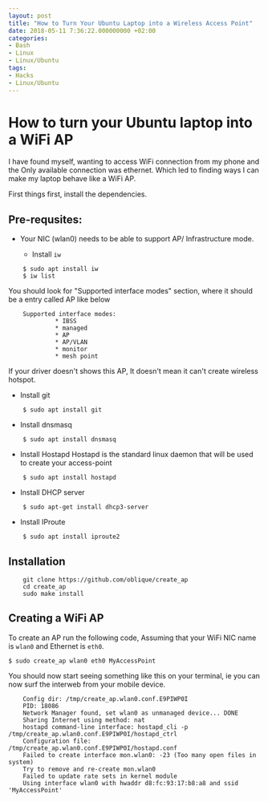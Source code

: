 ```yaml
---
layout: post
title: "How to Turn Your Ubuntu Laptop into a Wireless Access Point"
date: 2018-05-11 7:36:22.000000000 +02:00
categories:
- Bash
- Linux
- Linux/Ubuntu
tags: 
- Hacks
- Linux/Ubuntu
---
```


# How to turn your Ubuntu laptop into a WiFi AP

I have found myself, wanting to access WiFi connection from my phone and the Only available connection was ethernet. Which led to finding ways I can make my laptop behave like a WiFi AP.

First things first, install the dependencies.

## Pre-requsites:
- Your NIC (wlan0) needs to be able to support AP/ Infrastructure mode.

    - Install `iw`

```
    $ sudo apt install iw
    $ iw list
```

You should look for "Supported interface modes" section, where it should be a entry called AP like below

```
    Supported interface modes:
             * IBSS
             * managed
             * AP
             * AP/VLAN
             * monitor
             * mesh point
```

If your driver doesn't shows this AP, It doesn't mean it can't create wireless hotspot.

- Install git
```
    $ sudo apt install git
```
- Install dnsmasq
```
    $ sudo apt install dnsmasq
```
- Install Hostapd
    Hostapd is the standard linux daemon that will be used to create your access-point
```
    $ sudo apt install hostapd
```
- Install DHCP server
```
    $ sudo apt-get install dhcp3-server
```
- Install IProute
```
    $ sudo apt install iproute2
```

## Installation
```
    git clone https://github.com/oblique/create_ap
    cd create_ap
    sudo make install
```

## Creating a WiFi AP
To create an AP run the following code, Assuming that your WiFi NIC name is `wlan0` and Ethernet is `eth0`.

```
$ sudo create_ap wlan0 eth0 MyAccessPoint
```

You should now start seeing something like this on your terminal, ie you can now surf the interweb from your mobile device.

```
    Config dir: /tmp/create_ap.wlan0.conf.E9PIWP0I
    PID: 18086
    Network Manager found, set wlan0 as unmanaged device... DONE
    Sharing Internet using method: nat
    hostapd command-line interface: hostapd_cli -p /tmp/create_ap.wlan0.conf.E9PIWP0I/hostapd_ctrl
    Configuration file: /tmp/create_ap.wlan0.conf.E9PIWP0I/hostapd.conf
    Failed to create interface mon.wlan0: -23 (Too many open files in system)
    Try to remove and re-create mon.wlan0
    Failed to update rate sets in kernel module
    Using interface wlan0 with hwaddr d8:fc:93:17:b8:a8 and ssid 'MyAccessPoint'
```